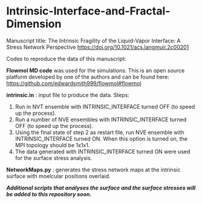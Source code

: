 # Intrinsic-Interface-and-Fractal-Dimension
Manuscript title: The Intrinsic Fragility of the Liquid-Vapor Interface: A Stress Network Perspective
https://doi.org/10.1021/acs.langmuir.2c00201

Codes to reproduce the data of this manuscript: 

<b>Flowmol MD code</b> was used for the simulations. This is an open source platform developed by one of the authors and can be found here: https://github.com/edwardsmith999/flowmol#flowmol

<b>intrinsic.in</b> : input file to produce the data.
Steps: 
1. Run in NVT ensemble with INTRINSIC_INTERFACE turned OFF (to speed up the process).
2. Run a number of NVE ensembles with INTRINSIC_INTERFACE turned OFF (to speed up the process).
3. Using the final state of step 2 as restart file, run NVE ensemble with INTRINSIC_INTERFACE turned ON. When this option is turned on, the MPI topology should be 1x1x1. 
4. The data generated with INTRINSIC_INTERFACE turned ON were used for the surface stress analysis.

<b>NetworkMaps.py</b> : generates the stress network maps at the intrinsic surface with moelcular positions overlaid.

<b><i> Additional scripts that analyses the surface and the surface stresses will be added to this repository soon.</i></b>
